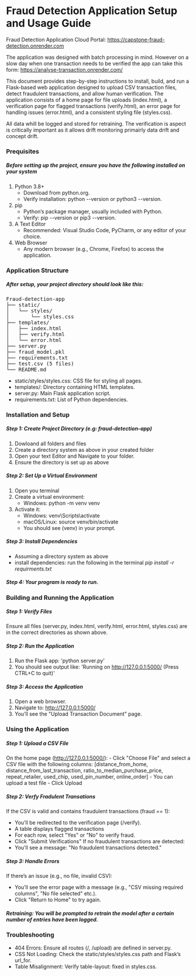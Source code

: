 # Fraud Detection Application Setup and Usage Guide

Fraud Detection Application Cloud Portal: https://capstone-fraud-detection.onrender.com 

The application was designed with batch processing in mind. However on a slow day when one transaction needs to be verified the app can take this form: https://analyse-transaction.onrender.com/

This document provides step-by-step instructions to install, build, and run a Flask-based web application designed to upload CSV transaction files, detect fraudulent transactions, and allow human verification. The application consists of a home page for file uploads (index.html), a verification page for flagged transactions (verify.html), an error page for handling issues (error.html), and a consistent styling file (styles.css). 

All data whill be logged and stored for retraining. The verification is aspect is critically important as it allows drift monitoring primairly data drift and concept drift. 

### Prequisites

##### Before setting up the project, ensure you have the following installed on your system
1. Python 3.8+
    - Download from python.org.
    - Verify installation: python --version or python3 --version.
2. pip
    - Python’s package manager, usually included with Python.
    - Verify: pip --version or pip3 --version.
3. A Text Editor
    - Recommended: Visual Studio Code, PyCharm, or any editor of your choice.
4. Web Browser
    - Any modern browser (e.g., Chrome, Firefox) to access the application.

### Application Structure
##### After setup, your project directory should look like this:
<pre>
Fraud-detection-app
├── static/
│   └── styles/
│       └── styles.css
├── templates/
│   ├── index.html
│   ├── verify.html
│   └── error.html
├── server.py
├── fraud_model.pkl
├── requirements.txt
├── test.csv (5 files)
└── README.md
</pre> 
- static/styles/styles.css: CSS file for styling all pages.
- templates/: Directory containing HTML templates.
- server.py: Main Flask application script.
- requirements.txt: List of Python dependencies.

### Installation and Setup 
##### Step 1: Create Project Directory (e.g: fraud-detection-app) 
1. Dowloand all folders and files
2. Create a directory system as above in your created folder
3. Open your text Editor and Navigate to your folder. 
4. Ensure the directory is set up as above

##### Step 2: Set Up a Virtual Environment
1. Open you terminal
2. Create a virtual environment:
    -  Windows: python -m venv venv
3. Activate it:
    - Windows: venv\Scripts\activate
    - macOS/Linux: source venv/bin/activate
    - You should see (venv) in your prompt.

##### Step 3: Install Dependencies
- Assuming a directory system as above
- install dependencies: run the following in the terminal *pip install -r requirments.txt*

##### Step 4: Your program is ready to run. 

### Building and Running the Application
##### Step 1: Verify Files
Ensure all files (server.py, index.html, verify.html, error.html, styles.css) are in the correct directories as shown above.

##### Step 2: Run the Application
1. Run the Flask app: 'python server.py'
2. You should see output like: 'Running on http://127.0.0.1:5000/ (Press CTRL+C to quit)' 

##### Step 3: Access the Application
1. Open a web browser.
2. Navigate to: http://127.0.0.1:5000/
3. You’ll see the "Upload Transaction Document" page.

### Using the Application
##### Step 1: Upload a CSV File
On the home page (http://127.0.0.1:5000/):
    - Click "Choose File" and select a CSV file with the following columns:  [distance_from_home, distance_from_last_transaction, ratio_to_median_purchase_price, repeat_retailer, used_chip, used_pin_number, online_order] 
    - You can upload a test file
    - Click Upload

##### Step 2: Verfy Fradulent Transations 
If the CSV is valid and contains fraudulent transactions (fraud == 1):
  - You’ll be redirected to the verification page (/verify).
  - A table displays flagged transactions 
  - For each row, select "Yes" or "No" to verify fraud.
  - Click "Submit Verifications" 
If no fraudulent transactions are detected:
  - You’ll see a message: "No fraudulent transactions detected."

##### Step 3: Handle Errors
If there’s an issue (e.g., no file, invalid CSV):
- You’ll see the error page with a message (e.g., "CSV missing required columns", "No file selected" etc.).
- Click "Return to Home" to try again.

##### Retraining: You will be prompted to retrain the model after a certain number of entries have been logged. 

### Troubleshooting
- 404 Errors: Ensure all routes (/, /upload) are defined in server.py.
- CSS Not Loading: Check the static/styles/styles.css path and Flask’s url_for.
- Table Misalignment: Verify table-layout: fixed in styles.css.

